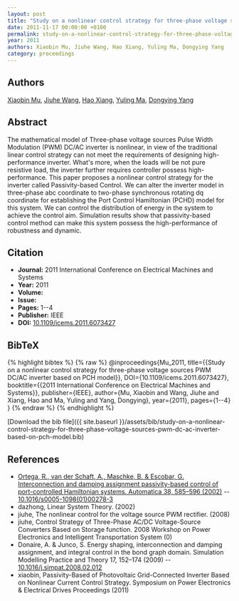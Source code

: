 ```yaml
---
layout: post
title: "Study on a nonlinear control strategy for three-phase voltage sources PWM DC/AC inverter based on PCH model"
date: 2011-11-17 00:00:00 +0100
permalink: study-on-a-nonlinear-control-strategy-for-three-phase-voltage-sources-pwm-dc-ac-inverter-based-on-pch-model
year: 2011
authors: Xiaobin Mu, Jiuhe Wang, Hao Xiang, Yuling Ma, Dongying Yang
category: proceedings
---
```

 
## Authors
[Xiaobin Mu](authors/xiaobin-mu), [Jiuhe Wang](authors/jiuhe-wang), [Hao Xiang](authors/hao-xiang), [Yuling Ma](authors/yuling-ma), [Dongying Yang](authors/dongying-yang)
 
## Abstract
The mathematical model of Three-phase voltage sources Pulse Width Modulation (PWM) DC/AC inverter is nonlinear, in view of the traditional linear control strategy can not meet the requirements of designing high-performance inverter. What's more, when the loads will be not pure resistive load, the inverter further requires controller possess high-performance. This paper proposes a nonlinear control strategy for the inverter called Passivity-based Control. We can alter the inverter model in three-phase abc coordinate to two-phase synchronous rotating dq coordinate for establishing the Port Control Hamiltonian (PCHD) model for this system. We can control the distribution of energy in the system to achieve the control aim. Simulation results show that passivity-based control method can make this system possess the high-performance of robustness and dynamic.
 
## Citation
- **Journal:** 2011 International Conference on Electrical Machines and Systems
- **Year:** 2011
- **Volume:** 
- **Issue:** 
- **Pages:** 1--4
- **Publisher:** IEEE
- **DOI:** [10.1109/icems.2011.6073427](https://doi.org/10.1109/icems.2011.6073427)
 
## BibTeX
{% highlight bibtex %}
{% raw %}
@inproceedings{Mu_2011,
  title={{Study on a nonlinear control strategy for three-phase voltage sources PWM DC/AC inverter based on PCH model}},
  DOI={10.1109/icems.2011.6073427},
  booktitle={{2011 International Conference on Electrical Machines and Systems}},
  publisher={IEEE},
  author={Mu, Xiaobin and Wang, Jiuhe and Xiang, Hao and Ma, Yuling and Yang, Dongying},
  year={2011},
  pages={1--4}
}
{% endraw %}
{% endhighlight %}
 
[Download the bib file]({{ site.baseurl }}/assets/bib/study-on-a-nonlinear-control-strategy-for-three-phase-voltage-sources-pwm-dc-ac-inverter-based-on-pch-model.bib)
 
## References
- [Ortega, R., van der Schaft, A., Maschke, B. & Escobar, G. Interconnection and damping assignment passivity-based control of port-controlled Hamiltonian systems. Automatica 38, 585–596 (2002)](interconnection-and-damping-assignment-passivity-based-control-of-port-controlled-hamiltonian-systems) -- [10.1016/s0005-1098(01)00278-3](https://doi.org/10.1016/s0005-1098(01)00278-3)
- dazhong, Linear System Theory. (2002)
- jiuhe, The nonlinear control for the voltage source PWM rectifier. (2008)
- jiuhe, Control Strategy of Three-Phase AC/DC Voltage-Source Converters Based on Storage function. 2008 Workshop on Power Electronics and Intelligent Transportation System (0)
- Donaire, A. & Junco, S. Energy shaping, interconnection and damping assignment, and integral control in the bond graph domain. Simulation Modelling Practice and Theory 17, 152–174 (2009) -- [10.1016/j.simpat.2008.02.012](https://doi.org/10.1016/j.simpat.2008.02.012)
- xiaobin, Passivity-Based of Photovoltaic Grid-Connected Inverter Based on Nonlinear Current Control Strategy. Symposium on Power Electronics & Electrical Drives Proceedings (2011)


